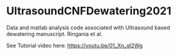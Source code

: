 # UltrasoundCNFDewatering2021
Data and matlab analysis code associated with Ultrasound based dewatering manuscript. Ringania et al. 


See Tutorial video here: https://youtu.be/01_Xn_gl2Wg
